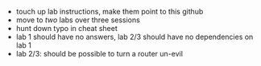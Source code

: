 - touch up lab instructions, make them point to this github
- move to _two_ labs over three sessions
- hunt down typo in cheat sheet
- lab 1 should have no answers, lab 2/3 should have no dependencies on lab 1
- lab 2/3: should be possible to turn a router un-evil